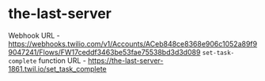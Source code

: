 # the-last-server
Webhook URL - https://webhooks.twilio.com/v1/Accounts/ACeb848ce8368e906c1052a89f99047241/Flows/FW17ceddf3463be53fae75538bd3d3d089
`set-task-complete` function URL - https://the-last-server-1861.twil.io/set_task_complete
